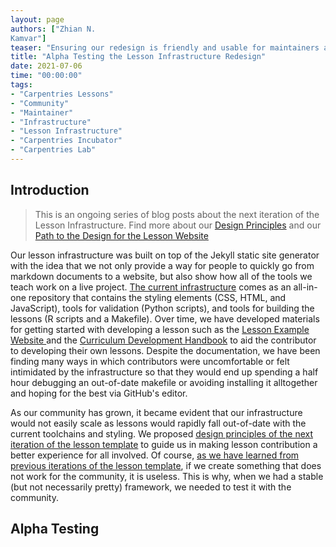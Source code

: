 ```yaml
---
layout: page
authors: ["Zhian N.
Kamvar"]
teaser: "Ensuring our redesign is friendly and usable for maintainers at all skill levels."
title: "Alpha Testing the Lesson Infrastructure Redesign"
date: 2021-07-06
time: "00:00:00"
tags: 
- "Carpentries Lessons"
- "Community"
- "Maintainer"
- "Infrastructure"
- "Lesson Infrastructure"
- "Carpentries Incubator"
- "Carpentries Lab"
---
```


## Introduction

> This is an ongoing series of blog posts about the next iteration of the Lesson Infrastructure.
> Find more about our [Design Principles][depr] and our [Path to the Design for the Lesson Website][ux-path]

Our lesson infrastructure was built on top of the Jekyll static site generator with the idea that we not only provide a way for people to quickly go from markdown documents to a website, but also show how all of the tools we teach work on a live project.
[The current infrastructure](https://github.com/carpentries/styles/) comes as an all-in-one repository that contains the styling elements (CSS, HTML, and JavaScript), tools for validation (Python scripts), and tools for building the lessons (R scripts and a Makefile).
Over time, we have developed materials for getting started with developing a lesson such as the [Lesson Example Website ](https://carpentries.github.io/lesson-example/) and the [Curriculum Development Handbook](https://carpentries.org/blog/2021/05/lesson-template-design-process/) to aid the contributor to developing their own lessons.
Despite the documentation, we have been finding many ways in which contributors were uncomfortable or felt intimidated by the infrastructure so that they would end up spending a half hour debugging an out-of-date makefile or avoiding installing it alltogether and hoping for the best via GitHub's editor. 

As our community has grown, it became evident that our infrastructure would not easily scale as lessons would rapidly fall out-of-date with the current toolchains and styling. 
We proposed [design principles of the next iteration of the lesson template][depr] to guide us in making lesson contribution a better experience for all involved.
Of course, [as we have learned from previous iterations of the lesson template][previous-iteration], if we create something that does not work for the community, it is useless.
This is why, when we had a stable (but not necessarily pretty) framework, we needed to test it with the community.

## Alpha Testing



[depr]: https://carpentries.org/blog/2020/08/lesson-template-design/
[ux-path]: https://carpentries.org/blog/2021/05/lesson-template-design-process/
[previous-iteration]: https://software-carpentry.org/blog/2015/07/pushing-back.html
